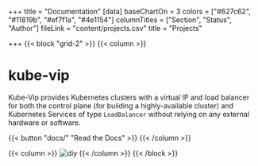 +++
title = "Documentation"
[data]
baseChartOn = 3
colors = ["#627c62", "#11819b", "#ef7f1a", "#4e1154"]
columnTitles = ["Section", "Status", "Author"]
fileLink = "content/projects.csv"
title = "Projects"

+++
{{< block "grid-2" >}}
{{< column >}}

# kube-vip

Kube-Vip provides Kubernetes clusters with a virtual IP and load balancer for both the control plane (for building a highly-available cluster) and Kubernetes Services of type `LoadBalancer` without relying on any external hardware or software.

{{< button "docs/" "Read the Docs" >}}
{{< /column >}}

{{< column >}}
![diy](/images/kube-vip.png)
{{< /column >}}
{{< /block >}}